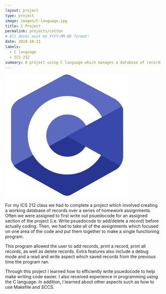 ```yaml
---
layout: project
type: project
image: images/C-language.jpg
title: C Project
permalink: projects/cotton
# All dates must be YYYY-MM-DD format!
date: 2018-10-21
labels:
  - C language
  - ICS 212
summary: A project using C language which manages a database of records
---
```


<img class="ui medium right floated rounded image" src="/images/c-pic.png">

For my ICS 212 class we had to complete a project which involved creating a working database of records over a series of homework assignments. Often we were assigned to first write out psuedocode for an assigned section of the project (i.e. Write psuedocode to add/delete a record) before actually coding. Then, we had to take all of the assignments which focused on one area of the code and put them together to make a single functioning program.

This program allowed the user to add records, print a record, print all records, as well as delete records. Extra features also include a debug mode and a read and write aspect which saved records from the previous time the program ran.

Through this project I learned how to efficiently write psuedocode to help make writing code easier. I also received experience in programming using the C language. In addition, I learned about other aspects such as how to use Makefile and SCCS.


